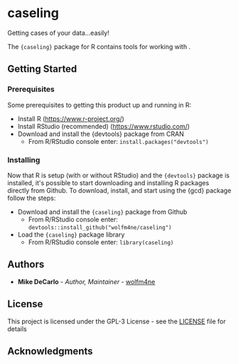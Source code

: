 # caseling

Getting cases of your data...easily!

The <code>{caseling}</code> package for R contains tools for working with .

## Getting Started


### Prerequisites

Some prerequisites to getting this product up and running in R:
- Install R (https://www.r-project.org/)
- Install RStudio (recommended) (https://www.rstudio.com/)
- Download and install the {devtools} package from CRAN
  - From R/RStudio console enter: <code>install.packages("devtools")</code>

### Installing

Now that R is setup (with or without RStudio) and the <code>{devtools}</code> package is installed, it's possible to start downloading and installing R packages directly from Github. To download, install, and start using the {gcd} package follow the steps:
- Download and install the <code>{caseling}</code> package from Github
  - From R/RStudio console enter: <code>devtools::install_github("wolfm4ne/caseling")</code>
- Load the <code>{caseling}</code> package library
  - From R/RStudio console enter: <code>library(caseling)</code>

## Authors

* **Mike DeCarlo** - *Author, Maintainer* - [wolfm4ne](https://github.com/wolfm4ne)

## License

This project is licensed under the GPL-3 License - see the [LICENSE](LICENSE) file for details

## Acknowledgments
